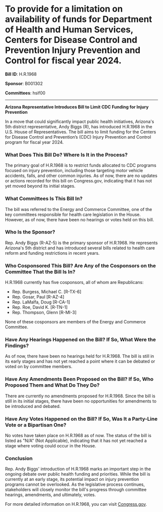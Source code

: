 # To provide for a limitation on availability of funds for Department of Health and Human Services, Centers for Disease Control and Prevention Injury Prevention and Control for fiscal year 2024.

**Bill ID**: H.R.1968

**Sponsor**: B001302

**Committees**: hsif00

---

**Arizona Representative Introduces Bill to Limit CDC Funding for Injury Prevention**

In a move that could significantly impact public health initiatives, Arizona's 5th district representative, Andy Biggs (R), has introduced H.R.1968 in the U.S. House of Representatives. The bill aims to limit funding for the Centers for Disease Control and Prevention’s (CDC) Injury Prevention and Control program for fiscal year 2024.

### What Does This Bill Do? Where Is It in the Process?

The primary goal of H.R.1968 is to restrict funds allocated to CDC programs focused on injury prevention, including those targeting motor vehicle accidents, falls, and other common injuries. As of now, there are no updates or actions recorded for this bill on Congress.gov, indicating that it has not yet moved beyond its initial stages.

### What Committees Is This Bill In?

The bill was referred to the Energy and Commerce Committee, one of the key committees responsible for health care legislation in the House. However, as of now, there have been no hearings or votes held on this bill.

### Who Is the Sponsor?

Rep. Andy Biggs (R-AZ-5) is the primary sponsor of H.R.1968. He represents Arizona's 5th district and has introduced several bills related to health care reform and funding restrictions in recent years.

### Who Cosponsored This Bill? Are Any of the Cosponsors on the Committee That the Bill Is In?

H.R.1968 currently has five cosponsors, all of whom are Republicans:
- Rep. Burgess, Michael C. [R-TX-6]
- Rep. Gosar, Paul [R-AZ-4]
- Rep. LaMalfa, Doug [R-CA-1]
- Rep. Roe, David K. [R-TN-1]
- Rep. Thompson, Glenn [R-MI-3]

None of these cosponsors are members of the Energy and Commerce Committee.

### Have Any Hearings Happened on the Bill? If So, What Were the Findings?

As of now, there have been no hearings held for H.R.1968. The bill is still in its early stages and has not yet reached a point where it can be debated or voted on by committee members.

### Have Any Amendments Been Proposed on the Bill? If So, Who Proposed Them and What Do They Do?

There are currently no amendments proposed for H.R.1968. Since the bill is still in its initial stages, there have been no opportunities for amendments to be introduced and debated.

### Have Any Votes Happened on the Bill? If So, Was It a Party-Line Vote or a Bipartisan One?

No votes have taken place on H.R.1968 as of now. The status of the bill is listed as "N/A" (Not Applicable), indicating that it has not yet reached a stage where voting could occur in the House.

### Conclusion

Rep. Andy Biggs' introduction of H.R.1968 marks an important step in the ongoing debate over public health funding and priorities. While the bill is currently at an early stage, its potential impact on injury prevention programs cannot be overlooked. As the legislative process continues, stakeholders will closely monitor the bill's progress through committee hearings, amendments, and ultimately, votes.

For more detailed information on H.R.1968, you can visit [Congress.gov](https://www.congress.gov/bill/117th-congress/house-bill/1968).